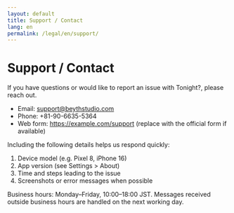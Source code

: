 ```yaml
---
layout: default
title: Support / Contact
lang: en
permalink: /legal/en/support/
---
```

# Support / Contact

If you have questions or would like to report an issue with Tonight?, please reach out.

- Email: support@beythstudio.com
- Phone: +81-90-6635-5364
- Web form: <https://example.com/support> (replace with the official form if available)

Including the following details helps us respond quickly:

1. Device model (e.g. Pixel 8, iPhone 16)
2. App version (see Settings > About)
3. Time and steps leading to the issue
4. Screenshots or error messages when possible

Business hours: Monday–Friday, 10:00–18:00 JST. Messages received outside business hours are handled on the next working day.
